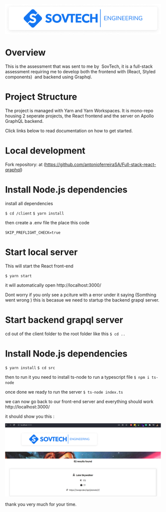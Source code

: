 ![logo](./logo.png)

# Overview

This is the assessment that was sent to me by  SovTech, it is a full-stack assessment requiring me to develop both the frontend with (React, Styled components)  and backend using Graphql.

# Project Structure

The project is managed with Yarn and Yarn Workspaces. It is mono-repo housing 2 seperate projects, the React frontend and the server on Apollo GraphQL backend.

Click links below to read documentation on how to get started.


# Local development
Fork repository:  at (https://github.com/antonioferreiraSA/Full-stack-react-qraphql)

# Install Node.js dependencies

install all dependencies 

 `$ cd /client`
 `$ yarn install`

 then create a .env file the place this code

  `SKIP_PREFLIGHT_CHECK=true`

# Start local server
 This will start the React front-end

 `$ yarn start`

 it will automatically open  http://localhost:3000/
 
 Dont worry if you only see a pciture with a error under it saying (Somthing went wrong ) this is becasue we need to startup the backend grapql server.

 # Start  backend grapql  server

  cd out of  the client folder to the root folder like this
  `$ cd ..`

 # Install Node.js dependencies
  `$ yarn install`
  `$ cd src`


 then to run it you need to install ts-node to run a typescript file 
 `$ npm i ts-node`
 
 once done we ready to run the server
  `$ ts-node index.ts`


 we can now go back to our front-end  server and everything should work  http://localhost:3000/

 it should show you  this : 

 ![logo](10.png)

 thank you very much for your time. 


























 


 










